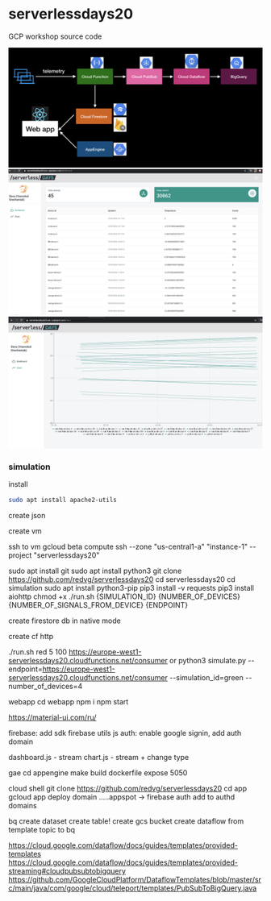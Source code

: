 # serverlessdays20
GCP workshop source code

![architecture](img/1.png "Architecture diagram")
![webapp](img/2.png "Web app")
![webapp](img/3.png "Web app")






### simulation

install
```bash
sudo apt install apache2-utils
```

create json


create vm


ssh to vm
gcloud beta compute ssh --zone "us-central1-a" "instance-1" --project "serverlessdays20"

sudo apt install git
sudo apt install python3
git clone https://github.com/redvg/serverlessdays20
cd serverlessdays20
cd simulation
sudo apt install python3-pip
pip3 install -v requests
pip3 install aiohttp
chmod +x ./run.sh {SIMULATION_ID} {NUMBER_OF_DEVICES} {NUMBER_OF_SIGNALS_FROM_DEVICE} {ENDPOINT}


create firestore db in native mode


create cf http

./run.sh red 5 100 https://europe-west1-serverlessdays20.cloudfunctions.net/consumer
or 
python3 simulate.py --endpoint=https://europe-west1-serverlessdays20.cloudfunctions.net/consumer --simulation_id=green --number_of_devices=4



webapp
cd webapp
npm i
npm start

https://material-ui.com/ru/

firebase:
add sdk
firebase utils js
auth: enable google signin, add auth domain

dashboard.js - stream
chart.js - stream + change type


gae
cd appengine
make build
dockerfile
expose 5050

cloud shell
git clone https://github.com/redvg/serverlessdays20
cd app
gcloud app deploy
domain .....appspot -> firebase auth add to authd domains


bq
create dataset
create table!
create gcs bucket
create dataflow from template topic to bq

https://cloud.google.com/dataflow/docs/guides/templates/provided-templates
https://cloud.google.com/dataflow/docs/guides/templates/provided-streaming#cloudpubsubtobigquery
https://github.com/GoogleCloudPlatform/DataflowTemplates/blob/master/src/main/java/com/google/cloud/teleport/templates/PubSubToBigQuery.java